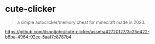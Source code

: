 # cute-clicker
> a simple autoclicker/memory cheat for minecraft made in 2020.

https://github.com/itsnotjohn/cute-clicker/assets/42720127/3c25e422-b8ba-4964-92ee-5aaf7c8787b4
